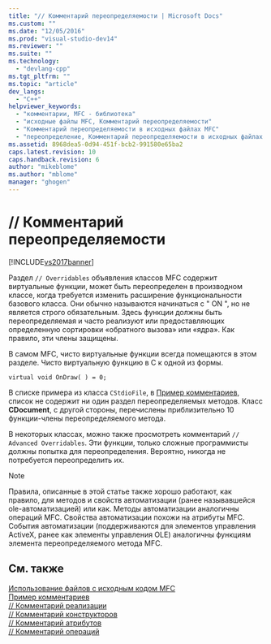 ```yaml
---
title: "// Комментарий переопределяемости | Microsoft Docs"
ms.custom: ""
ms.date: "12/05/2016"
ms.prod: "visual-studio-dev14"
ms.reviewer: ""
ms.suite: ""
ms.technology: 
  - "devlang-cpp"
ms.tgt_pltfrm: ""
ms.topic: "article"
dev_langs: 
  - "C++"
helpviewer_keywords: 
  - "комментарии, MFC - библиотека"
  - "исходные файлы MFC, Комментарий переопределяемости"
  - "Комментарий переопределяемости в исходных файлах MFC"
  - "переопределение, Комментарий переопределяемости в исходных файлах MFC"
ms.assetid: 8968dea5-0d94-451f-bcb2-991580e65ba2
caps.latest.revision: 10
caps.handback.revision: 6
author: "mikeblome"
ms.author: "mblome"
manager: "ghogen"
---
```

# // Комментарий переопределяемости
[!INCLUDE[vs2017banner](../assembler/inline/includes/vs2017banner.md)]

Раздел `// Overridables` объявления классов MFC содержит виртуальные функции, может быть переопределен в производном классе, когда требуется изменить расширение функциональности базового класса.  Они обычно называются начинаться с " ON ", но не является строго обязательным.  Здесь функции должны быть переопределяемая и часто реализуют или предоставляющих определенную сортировки «обратного вызова» или «ядра». Как правило, эти члены защищены.  
  
 В самом MFC, чисто виртуальные функции всегда помещаются в этом разделе.  Чисто виртуальную функцию в C к одной из формы.  
  
 `virtual void OnDraw( ) = 0;`  
  
 В списке примера из класса `CStdioFile`, в [Пример комментариев](../mfc/an-example-of-the-comments.md), список не содержит ни один раздел переопределяемых методов.  Класс **CDocument**, с другой стороны, перечислены приблизительно 10 функции\-члены переопределяемого метода.  
  
 В некоторых классах, можно также просмотреть комментарий `// Advanced Overridables`.  Эти функции, только сложные программисты должны попытка для переопределения.  Вероятно, никогда не потребуется переопределить их.  
  
> [!NOTE]
>  Правила, описанные в этой статье также хорошо работают, как правило, для методов и свойств автоматизации \(ранее называвшейся ole\-автоматизацией\) или как.  Методы автоматизации аналогичны операций MFC.  Свойства автоматизации похожи на атрибуты MFC.  События автоматизации \(поддерживаются для элементов управления ActiveX, ранее как элементы управления OLE\) аналогичны функциям элемента переопределяемого метода MFC.  
  
## См. также  
 [Использование файлов с исходным кодом MFC](../Topic/Using%20the%20MFC%20Source%20Files.md)   
 [Пример комментариев](../mfc/an-example-of-the-comments.md)   
 [\/\/ Комментарий реализации](../mfc/decrement-implementation-comment.md)   
 [\/\/ Комментарий конструкторов](../mfc/decrement-constructors-comment.md)   
 [\/\/ Комментарий атрибутов](../Topic/--%20Attributes%20Comment.md)   
 [\/\/ Комментарий операций](../mfc/decrement-operations-comment.md)